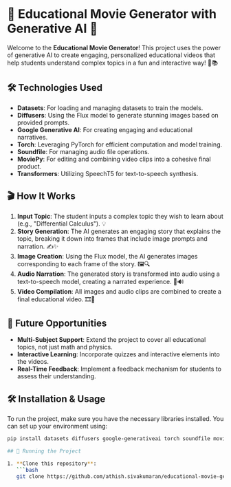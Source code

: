 # 🎥 Educational Movie Generator with Generative AI 🌟

Welcome to the **Educational Movie Generator**! This project uses the power of generative AI to create engaging, personalized educational videos that help students understand complex topics in a fun and interactive way! 🚀📚

## 🛠️ Technologies Used

- **Datasets**: For loading and managing datasets to train the models.
- **Diffusers**: Using the Flux model to generate stunning images based on provided prompts.
- **Google Generative AI**: For creating engaging and educational narratives.
- **Torch**: Leveraging PyTorch for efficient computation and model training.
- **Soundfile**: For managing audio file operations.
- **MoviePy**: For editing and combining video clips into a cohesive final product.
- **Transformers**: Utilizing SpeechT5 for text-to-speech synthesis.

## 🎬 How It Works

1. **Input Topic**: The student inputs a complex topic they wish to learn about (e.g., "Differential Calculus"). 💡
2. **Story Generation**: The AI generates an engaging story that explains the topic, breaking it down into frames that include image prompts and narration. ✍️✨
3. **Image Creation**: Using the Flux model, the AI generates images corresponding to each frame of the story. 🖼️🔍
4. **Audio Narration**: The generated story is transformed into audio using a text-to-speech model, creating a narrated experience. 🎤🔊
5. **Video Compilation**: All images and audio clips are combined to create a final educational video. 🎞️🎉

## 🚀 Future Opportunities

- **Multi-Subject Support**: Extend the project to cover all educational topics, not just math and physics.
- **Interactive Learning**: Incorporate quizzes and interactive elements into the videos.
- **Real-Time Feedback**: Implement a feedback mechanism for students to assess their understanding.

## 🛠️ Installation & Usage

To run the project, make sure you have the necessary libraries installed. You can set up your environment using:

```bash
pip install datasets diffusers google-generativeai torch soundfile moviepy transformers

## 🚀 Running the Project

1. **Clone this repository**:
   ```bash
   git clone https://github.com/athish.sivakumaran/educational-movie-generator.git

